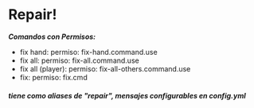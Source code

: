 # **Repair!**


_**Comandos con Permisos:**_


 - fix hand:
    permiso: fix-hand.command.use
 - fix all:
    permiso: fix-all.command.use
 - fix all (player):
    permiso: fix-all-others.command.use
 - fix:
    permiso: fix.cmd

###### **tiene como aliases de "repair", mensajes configurables en config.yml**
